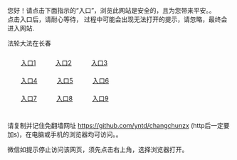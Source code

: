 您好！请点击下面指示的“入口”，浏览此网站是安全的，且为您带来平安。。 <br/>
点击入口后，请耐心等待， 过程中可能会出现无法打开的提示，请忽略，最终会进入网站. </br>

法轮大法在长春<br/>
<div style="padding:10px"><a style="margin:20px" target="_blank" href="https://dekbiw564o2az.cloudfront.net/2Qpsp?qvprkx" id="ccLink1" rel="nofollow">入口1</a> <a target="_blank" style="margin:20px" href="https://d3d3pk58xqsd98.cloudfront.net/2Qpsp?daecavpd" id="ccLink2" rel="nofollow">入口2</a> <a style="margin:20px" target="_blank" href="https://d3eond8v2n1pkq.cloudfront.net/2Qpsp?mxskx" id="ccLink3" rel="nofollow">入口3</a></div>

<div style="padding:10px" ><a style="margin:20px" target="_blank" href="https://dekbiw564o2az.cloudfront.net/2Qpsp?qvprkx" id="ccLink4" rel="nofollow">入口4</a> <a style="margin:20px" href="https://d3d3pk58xqsd98.cloudfront.net/2Qpsp?daecavpd" target="_blank" id="ccLink5" rel="nofollow">入口5</a> <a style="margin:20px" href="https://d3eond8v2n1pkq.cloudfront.net/2Qpsp?mxskx" target="_blank" id="ccLink6" rel="nofollow">入口6</a></div>

<div style="padding:10px"><a style="margin:20px" target="_blank" href="https://dekbiw564o2az.cloudfront.net/2Qpsp?qvprkx" id="ccLink7" rel="nofollow">入口7</a> <a style="margin:20px" href="https://d3d3pk58xqsd98.cloudfront.net/2Qpsp?daecavpd" target="_blank" id="ccLink8" rel="nofollow">入口8</a> <a style="margin:20px" target="_blank" href="https://d3eond8v2n1pkq.cloudfront.net/2Qpsp?mxskx" id="ccLink9" rel="nofollow">入口9</a></div>

<br/>



请复制并记住免翻墙网址 https://github.com/yntd/changchunzx (http后一定要加s)，在电脑或手机的浏览器均可访问。。<br/>

微信如提示停止访问该网页，须先点击右上角，选择浏览器打开。
